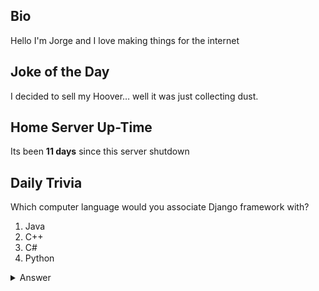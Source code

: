 ## Bio

Hello I'm Jorge and I love making things for the internet

## Joke of the Day

I decided to sell my Hoover… well it was just collecting dust.

## Home Server Up-Time

Its been **11 days** since this server shutdown


## Daily Trivia

Which computer language would you associate Django framework with?
 1. Java
 2. C++
 3. C#
 4. Python

<details>
  <summary>Answer</summary>
  Python
</details>
